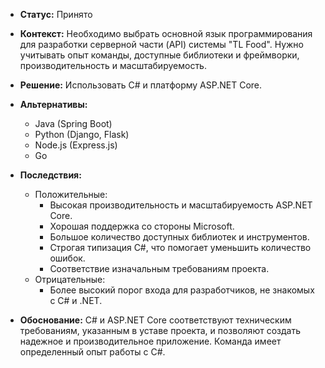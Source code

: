 

- **Статус:** Принято
    
- **Контекст:** Необходимо выбрать основной язык программирования для разработки серверной части (API) системы "TL Food". Нужно учитывать опыт команды, доступные библиотеки и фреймворки, производительность и масштабируемость.
- **Решение:** Использовать C# и платформу ASP.NET Core.
    
- **Альтернативы:**
    - Java (Spring Boot)
    - Python (Django, Flask)
    - Node.js (Express.js)
    - Go
- **Последствия:**
    
    - Положительные:
        - Высокая производительность и масштабируемость ASP.NET Core.
        - Хорошая поддержка со стороны Microsoft.
        - Большое количество доступных библиотек и инструментов.
        - Строгая типизация C#, что помогает уменьшить количество ошибок.
        - Соответствие изначальным требованиям проекта.
    - Отрицательные:
        - Более высокий порог входа для разработчиков, не знакомых с C# и .NET.
    
- **Обоснование:** C# и ASP.NET Core соответствуют техническим требованиям, указанным в уставе проекта, и позволяют создать надежное и производительное приложение. Команда имеет определенный опыт работы с C#.